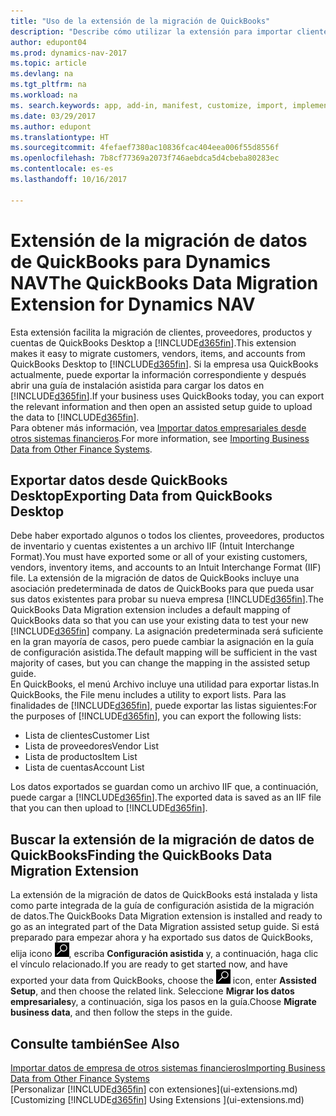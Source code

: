 ```yaml
---
title: "Uso de la extensión de la migración de QuickBooks"
description: "Describe cómo utilizar la extensión para importar clientes, proveedores, productos y cuentas desde QuickBooks Desktop a Dynamics NAV."
author: edupont04
ms.prod: dynamics-nav-2017
ms.topic: article
ms.devlang: na
ms.tgt_pltfrm: na
ms.workload: na
ms. search.keywords: app, add-in, manifest, customize, import, implement
ms.date: 03/29/2017
ms.author: edupont
ms.translationtype: HT
ms.sourcegitcommit: 4fefaef7380ac10836fcac404eea006f55d8556f
ms.openlocfilehash: 7b8cf77369a2073f746aebdca5d4cbeba80283ec
ms.contentlocale: es-es
ms.lasthandoff: 10/16/2017

---
```

# <a name="the-quickbooks-data-migration-extension-for-dynamics-nav"></a><span data-ttu-id="a6ad6-103">Extensión de la migración de datos de QuickBooks para Dynamics NAV</span><span class="sxs-lookup"><span data-stu-id="a6ad6-103">The QuickBooks Data Migration Extension for Dynamics NAV</span></span>
<span data-ttu-id="a6ad6-104">Esta extensión facilita la migración de clientes, proveedores, productos y cuentas de QuickBooks Desktop a [!INCLUDE[d365fin](includes/d365fin_md.md)].</span><span class="sxs-lookup"><span data-stu-id="a6ad6-104">This extension makes it easy to migrate customers, vendors, items, and accounts from QuickBooks Desktop to [!INCLUDE[d365fin](includes/d365fin_md.md)].</span></span> <span data-ttu-id="a6ad6-105">Si la empresa usa QuickBooks actualmente, puede exportar la información correspondiente y después abrir una guía de instalación asistida para cargar los datos en [!INCLUDE[d365fin](includes/d365fin_md.md)].</span><span class="sxs-lookup"><span data-stu-id="a6ad6-105">If your business uses QuickBooks today, you can export the relevant information and then open an assisted setup guide to upload the data to [!INCLUDE[d365fin](includes/d365fin_md.md)].</span></span>  
<span data-ttu-id="a6ad6-106">Para obtener más información, vea [Importar datos empresariales desde otros sistemas financieros](upload-data.md).</span><span class="sxs-lookup"><span data-stu-id="a6ad6-106">For more information, see [Importing Business Data from Other Finance Systems](upload-data.md).</span></span>

## <a name="exporting-data-from-quickbooks-desktop"></a><span data-ttu-id="a6ad6-107">Exportar datos desde QuickBooks Desktop</span><span class="sxs-lookup"><span data-stu-id="a6ad6-107">Exporting Data from QuickBooks Desktop</span></span>
<span data-ttu-id="a6ad6-108">Debe haber exportado algunos o todos los clientes, proveedores, productos de inventario y cuentas existentes a un archivo IIF (Intuit Interchange Format).</span><span class="sxs-lookup"><span data-stu-id="a6ad6-108">You must have exported some or all of your existing customers, vendors, inventory items, and accounts to an Intuit Interchange Format (IIF) file.</span></span> <span data-ttu-id="a6ad6-109">La extensión de la migración de datos de QuickBooks incluye una asociación predeterminada de datos de QuickBooks para que pueda usar sus datos existentes para probar su nueva empresa [!INCLUDE[d365fin](includes/d365fin_md.md)].</span><span class="sxs-lookup"><span data-stu-id="a6ad6-109">The QuickBooks Data Migration extension includes a default mapping of QuickBooks data so that you can use your existing data to test your new [!INCLUDE[d365fin](includes/d365fin_md.md)] company.</span></span> <span data-ttu-id="a6ad6-110">La asignación predeterminada será suficiente en la gran mayoría de casos, pero puede cambiar la asignación en la guía de configuración asistida.</span><span class="sxs-lookup"><span data-stu-id="a6ad6-110">The default mapping will be sufficient in the vast majority of cases, but you can change the mapping in the assisted setup guide.</span></span>  
<span data-ttu-id="a6ad6-111">En QuickBooks, el menú Archivo incluye una utilidad para exportar listas.</span><span class="sxs-lookup"><span data-stu-id="a6ad6-111">In QuickBooks, the File menu includes a utility to export lists.</span></span> <span data-ttu-id="a6ad6-112">Para las finalidades de [!INCLUDE[d365fin](includes/d365fin_md.md)], puede exportar las listas siguientes:</span><span class="sxs-lookup"><span data-stu-id="a6ad6-112">For the purposes of [!INCLUDE[d365fin](includes/d365fin_md.md)], you can export the following lists:</span></span>

* <span data-ttu-id="a6ad6-113">Lista de clientes</span><span class="sxs-lookup"><span data-stu-id="a6ad6-113">Customer List</span></span>  
* <span data-ttu-id="a6ad6-114">Lista de proveedores</span><span class="sxs-lookup"><span data-stu-id="a6ad6-114">Vendor List</span></span>  
* <span data-ttu-id="a6ad6-115">Lista de productos</span><span class="sxs-lookup"><span data-stu-id="a6ad6-115">Item List</span></span>  
* <span data-ttu-id="a6ad6-116">Lista de cuentas</span><span class="sxs-lookup"><span data-stu-id="a6ad6-116">Account List</span></span>  

<span data-ttu-id="a6ad6-117">Los datos exportados se guardan como un archivo IIF que, a continuación, puede cargar a [!INCLUDE[d365fin](includes/d365fin_md.md)].</span><span class="sxs-lookup"><span data-stu-id="a6ad6-117">The exported data is saved as an IIF file that you can then upload to [!INCLUDE[d365fin](includes/d365fin_md.md)].</span></span>

## <a name="finding-the-quickbooks-data-migration-extension"></a><span data-ttu-id="a6ad6-118">Buscar la extensión de la migración de datos de QuickBooks</span><span class="sxs-lookup"><span data-stu-id="a6ad6-118">Finding the QuickBooks Data Migration Extension</span></span>
<span data-ttu-id="a6ad6-119">La extensión de la migración de datos de QuickBooks está instalada y lista como parte integrada de la guía de configuración asistida de la migración de datos.</span><span class="sxs-lookup"><span data-stu-id="a6ad6-119">The QuickBooks Data Migration extension is installed and ready to go as an integrated part of the Data Migration assisted setup guide.</span></span> <span data-ttu-id="a6ad6-120">Si está preparado para empezar ahora y ha exportado sus datos de QuickBooks, elija icono ![Buscar por página o informe](media/ui-search/search_small.png "icono Buscar por página o informe"), escriba **Configuración asistida** y, a continuación, haga clic el vínculo relacionado.</span><span class="sxs-lookup"><span data-stu-id="a6ad6-120">If you are ready to get started now, and have exported your data from QuickBooks, choose the ![Search for Page or Report](media/ui-search/search_small.png "Search for Page or Report icon") icon, enter **Assisted Setup**, and then choose the related link.</span></span> <span data-ttu-id="a6ad6-121">Seleccione **Migrar los datos empresariales**y, a continuación, siga los pasos en la guía.</span><span class="sxs-lookup"><span data-stu-id="a6ad6-121">Choose **Migrate business data**, and then follow the steps in the guide.</span></span>  

## <a name="see-also"></a><span data-ttu-id="a6ad6-122">Consulte también</span><span class="sxs-lookup"><span data-stu-id="a6ad6-122">See Also</span></span>
[<span data-ttu-id="a6ad6-123">Importar datos de empresa de otros sistemas financieros</span><span class="sxs-lookup"><span data-stu-id="a6ad6-123">Importing Business Data from Other Finance Systems</span></span>](upload-data.md)  
<span data-ttu-id="a6ad6-124">[Personalizar [!INCLUDE[d365fin](includes/d365fin_md.md)] con extensiones](ui-extensions.md)</span><span class="sxs-lookup"><span data-stu-id="a6ad6-124">[Customizing [!INCLUDE[d365fin](includes/d365fin_md.md)] Using Extensions ](ui-extensions.md)</span></span>  


